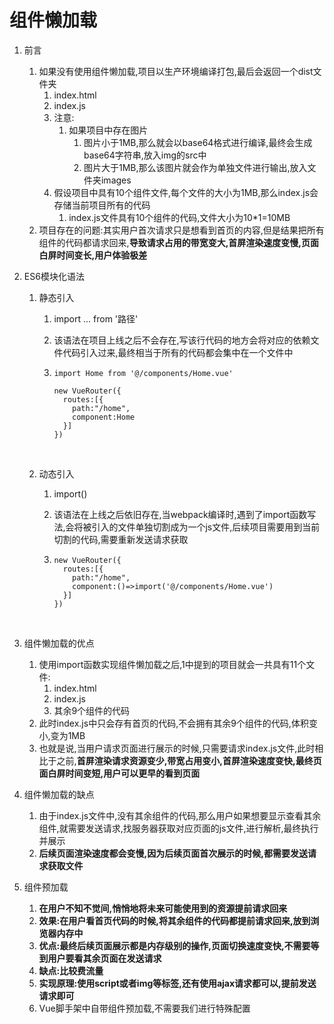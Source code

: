 # 组件懒加载

1. 前言

   1. 如果没有使用组件懒加载,项目以生产环境编译打包,最后会返回一个dist文件夹
      1. index.html
      2. index.js
      3. 注意:
         1. 如果项目中存在图片
            1. 图片小于1MB,那么就会以base64格式进行编译,最终会生成base64字符串,放入img的src中
            2. 图片大于1MB,那么该图片就会作为单独文件进行输出,放入文件夹images
      4. 假设项目中具有10个组件文件,每个文件的大小为1MB,那么index.js会存储当前项目所有的代码
         1. index.js文件具有10个组件的代码,文件大小为10*1=10MB
   2. 项目存在的问题:其实用户首次请求只是想看到首页的内容,但是结果把所有组件的代码都请求回来,**导致请求占用的带宽变大,首屏渲染速度变慢,页面白屏时间变长,用户体验极差**

2. ES6模块化语法

   1. 静态引入

      1. import ... from '路径'

      2. 该语法在项目上线之后不会存在,写该行代码的地方会将对应的依赖文件代码引入过来,最终相当于所有的代码都会集中在一个文件中

      3. ```
         import Home from '@/components/Home.vue'

         new VueRouter({
           routes:[{
             path:"/home",
             component:Home
           }]
         })
         ```

         ​

   2. 动态引入

      1. import()

      2. 该语法在上线之后依旧存在,当webpack编译时,遇到了import函数写法,会将被引入的文件单独切割成为一个js文件,后续项目需要用到当前切割的代码,需要重新发送请求获取

      3. ```
         new VueRouter({
           routes:[{
             path:"/home",
             component:()=>import('@/components/Home.vue')
           }]
         })
         ```

         ​

3. 组件懒加载的优点

   1. 使用import函数实现组件懒加载之后,1中提到的项目就会一共具有11个文件:
      1. index.html
      2. index.js
      3. 其余9个组件的代码
   2. 此时index.js中只会存有首页的代码,不会拥有其余9个组件的代码,体积变小,变为1MB
   3. 也就是说,当用户请求页面进行展示的时候,只需要请求index.js文件,此时相比于之前,**首屏渲染请求资源变少,带宽占用变小,首屏渲染速度变快,最终页面白屏时间变短,用户可以更早的看到页面**

4. 组件懒加载的缺点

   1. 由于index.js文件中,没有其余组件的代码,那么用户如果想要显示查看其余组件,就需要发送请求,找服务器获取对应页面的js文件,进行解析,最终执行并展示
   2. **后续页面渲染速度都会变慢,因为后续页面首次展示的时候,都需要发送请求获取文件**

5. 组件预加载

   1. **在用户不知不觉间,悄悄地将未来可能使用到的资源提前请求回来**
   2. **效果:在用户看首页代码的时候,将其余组件的代码都提前请求回来,放到浏览器内存中**
   3. **优点:最终后续页面展示都是内存级别的操作,页面切换速度变快,不需要等到用户要看其余页面在发送请求**
   4. **缺点:比较费流量**
   5. **实现原理:使用script或者img等标签,还有使用ajax请求都可以,提前发送请求即可**
   6. Vue脚手架中自带组件预加载,不需要我们进行特殊配置